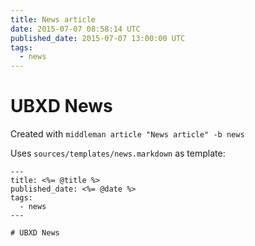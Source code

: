 ```yaml
---
title: News article
date: 2015-07-07 08:58:14 UTC
published_date: 2015-07-07 13:00:00 UTC
tags:
  - news
---
```


# UBXD News

Created with `middleman article "News article" -b news`

Uses `sources/templates/news.markdown` as template:

```
---
title: <%= @title %>
published_date: <%= @date %>
tags:
  - news
---

# UBXD News
```
